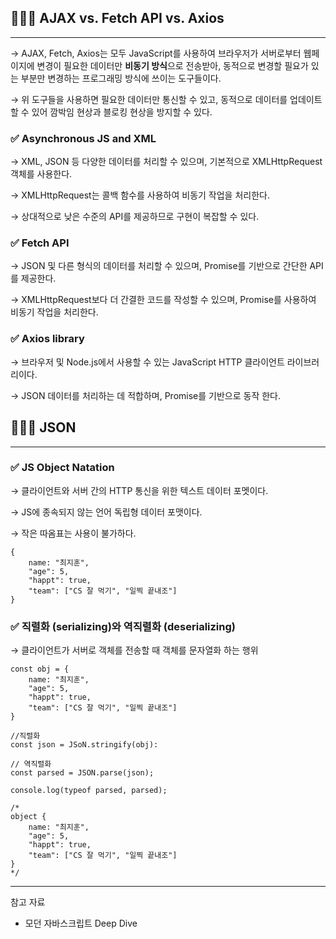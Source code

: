 ## 🧑🏻‍💻 AJAX vs. Fetch API vs. Axios

---
→ AJAX, Fetch, Axios는 모두 JavaScript를 사용하여 브라우저가 서버로부터 웹페이지에 변경이 필요한 데이터만 **비동기 방식**으로 전송받아, 동적으로 변경할 필요가 있는 부분만 변경하는 프로그래밍 방식에 쓰이는 도구들이다.

→ 위 도구들을 사용하면 필요한 데이터만 통신할 수 있고, 동적으로 데이터를 업데이트할 수 있어 깜박임 현상과 블로킹 현상을 방지할 수 있다.

### ✅ Asynchronous JS and XML

→ XML, JSON 등 다양한 데이터를 처리할 수 있으며, 기본적으로 XMLHttpRequest 객체를 사용한다. 

→ XMLHttpRequest는 콜백 함수를 사용하여 비동기 작업을 처리한다.

→ 상대적으로 낮은 수준의 API를 제공하므로 구현이 복잡할 수 있다.

### ✅ Fetch API

→ JSON 및 다른 형식의 데이터를 처리할 수 있으며, Promise를 기반으로 간단한 API를 제공한다.

→ XMLHttpRequest보다 더 간결한 코드를 작성할 수 있으며, Promise를 사용하여 비동기 작업을 처리한다.

### ✅ Axios library

→ 브라우저 및 Node.js에서 사용할 수 있는 JavaScript HTTP 클라이언트 라이브러리이다.

→ JSON 데이터를 처리하는 데 적합하며, Promise를 기반으로 동작 한다.

## 🧑🏻‍💻 JSON

---

### ✅ JS Object Natation

→ 클라이언트와 서버 간의 HTTP 통신을 위한 텍스트 데이터 포멧이다.

→ JS에 종속되지 않는 언어 독립형 데이터 포맷이다.

→ 작은 따옴표는 사용이 불가하다.

```tsx
{
	name: "최지훈",
	"age": 5,
	"happt": true,
	"team": ["CS 잘 먹기", "일찍 끝내조"]
}
```

### ✅ 직렬화 (serializing)와 역직렬화 (deserializing)

→ 클라이언트가 서버로 객체를 전송할 때 객체를 문자열화 하는 행위

```tsx
const obj = {
	name: "최지훈",
	"age": 5,
	"happt": true,
	"team": ["CS 잘 먹기", "일찍 끝내조"]
}

//직렬화
const json = JSoN.stringify(obj):

// 역직렬화
const parsed = JSON.parse(json);

console.log(typeof parsed, parsed);

/*
object {
	name: "최지훈",
	"age": 5,
	"happt": true,
	"team": ["CS 잘 먹기", "일찍 끝내조"]
}
*/
```
---
참고 자료

- 모던 자바스크립트 Deep Dive